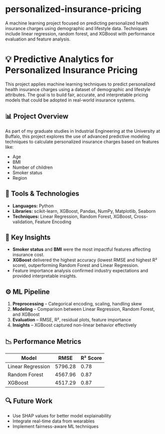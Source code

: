 # personalized-insurance-pricing
A machine learning project focused on predicting personalized health insurance charges using demographic and lifestyle data. Techniques include linear regression, random forest, and XGBoost with performance evaluation and feature analysis.

# 💡 Predictive Analytics for Personalized Insurance Pricing

This project applies machine learning techniques to predict personalized health insurance charges using a dataset of demographic and lifestyle attributes. The goal is to build fair, accurate, and interpretable pricing models that could be adopted in real-world insurance systems.

## 📊 Project Overview
As part of my graduate studies in Industrial Engineering at the University at Buffalo, this project explores the use of advanced predictive modeling techniques to calculate personalized insurance charges based on features like:

- Age
- BMI
- Number of children
- Smoker status
- Region

## 🔧 Tools & Technologies
- **Languages:** Python
- **Libraries:** scikit-learn, XGBoost, Pandas, NumPy, Matplotlib, Seaborn
- **Techniques:** Linear Regression, Random Forest, XGBoost, Cross-validation, Feature Encoding

## 🧠 Key Insights
- **Smoker status** and **BMI** were the most impactful features affecting insurance cost.
- **XGBoost** delivered the highest accuracy (lowest RMSE and highest R² score), outperforming Random Forest and Linear Regression.
- Feature importance analysis confirmed industry expectations and provided interpretable insights.

## ⚙️ ML Pipeline
1. **Preprocessing** – Categorical encoding, scaling, handling skew
2. **Modeling** – Comparison between Linear Regression, Random Forest, and XGBoost
3. **Evaluation** – RMSE, R², residual plots, feature importance
4. **Insights** – XGBoost captured non-linear behavior effectively

## 📉 Performance Metrics

| Model            | RMSE    | R² Score |
|------------------|---------|----------|
| Linear Regression| 5796.28 | 0.78     |
| Random Forest    | 4567.96 | 0.87     |
| XGBoost          | 4517.29 | 0.87     |


## 🔍 Future Work
- Use SHAP values for better model explainability
- Integrate real-time data from wearables
- Implement fairness-aware ML techniques
